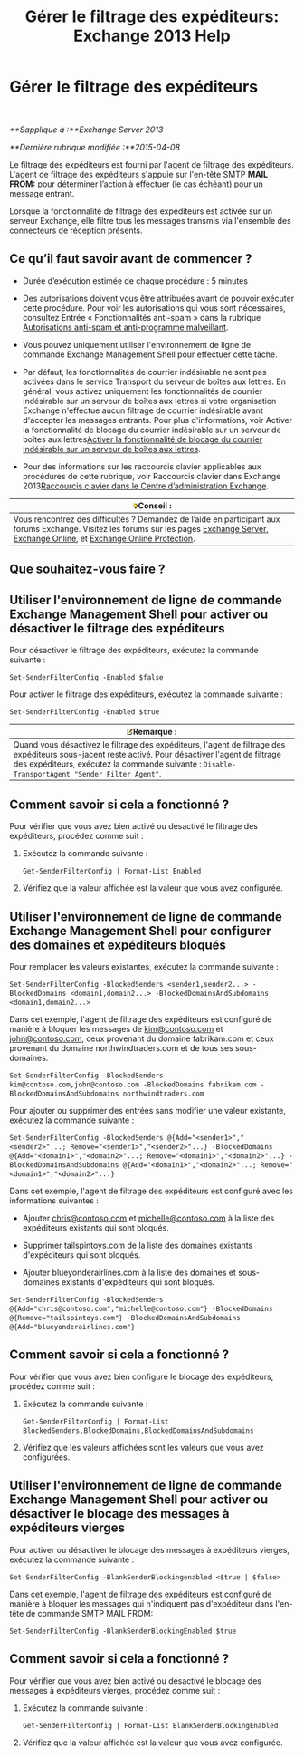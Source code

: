 ﻿---
title: 'Gérer le filtrage des expéditeurs: Exchange 2013 Help'
TOCTitle: Gérer le filtrage des expéditeurs
ms:assetid: a7f4b3e1-2970-45ad-911e-a9f46d880d3d
ms:mtpsurl: https://technet.microsoft.com/fr-fr/library/Bb124087(v=EXCHG.150)
ms:contentKeyID: 50478838
ms.date: 05/23/2018
mtps_version: v=EXCHG.150
ms.translationtype: MT
---

# Gérer le filtrage des expéditeurs

 

_**Sapplique à :**Exchange Server 2013_

_**Dernière rubrique modifiée :**2015-04-08_

Le filtrage des expéditeurs est fourni par l'agent de filtrage des expéditeurs. L'agent de filtrage des expéditeurs s'appuie sur l'en-tête SMTP **MAIL FROM:** pour déterminer l’action à effectuer (le cas échéant) pour un message entrant.

Lorsque la fonctionnalité de filtrage des expéditeurs est activée sur un serveur Exchange, elle filtre tous les messages transmis via l'ensemble des connecteurs de réception présents.

## Ce qu’il faut savoir avant de commencer ?

  - Durée d’exécution estimée de chaque procédure : 5 minutes

  - Des autorisations doivent vous être attribuées avant de pouvoir exécuter cette procédure. Pour voir les autorisations qui vous sont nécessaires, consultez Entrée « Fonctionnalités anti-spam » dans la rubrique [Autorisations anti-spam et anti-programme malveillant](anti-spam-and-anti-malware-permissions-exchange-2013-help.md).

  - Vous pouvez uniquement utiliser l'environnement de ligne de commande Exchange Management Shell pour effectuer cette tâche.

  - Par défaut, les fonctionnalités de courrier indésirable ne sont pas activées dans le service Transport du serveur de boîtes aux lettres. En général, vous activez uniquement les fonctionnalités de courrier indésirable sur un serveur de boîtes aux lettres si votre organisation Exchange n'effectue aucun filtrage de courrier indésirable avant d'accepter les messages entrants. Pour plus d'informations, voir Activer la fonctionnalité de blocage du courrier indésirable sur un serveur de boîtes aux lettres[Activer la fonctionnalité de blocage du courrier indésirable sur un serveur de boîtes aux lettres](enable-anti-spam-functionality-on-mailbox-servers-exchange-2013-help.md).

  - Pour des informations sur les raccourcis clavier applicables aux procédures de cette rubrique, voir Raccourcis clavier dans Exchange 2013[Raccourcis clavier dans le Centre d’administration Exchange](keyboard-shortcuts-in-the-exchange-admin-center-exchange-online-protection-help.md).

<table>
<thead>
<tr class="header">
<th><img src="images/Bb125224.tip(EXCHG.150).gif" title="Conseil" alt="Conseil" />Conseil :</th>
</tr>
</thead>
<tbody>
<tr class="odd">
<td>Vous rencontrez des difficultés ? Demandez de l’aide en participant aux forums Exchange. Visitez les forums sur les pages <a href="https://go.microsoft.com/fwlink/p/?linkid=60612">Exchange Server</a>, <a href="https://go.microsoft.com/fwlink/p/?linkid=267542">Exchange Online</a>, et <a href="https://go.microsoft.com/fwlink/p/?linkid=285351">Exchange Online Protection</a>.</td>
</tr>
</tbody>
</table>


## Que souhaitez-vous faire ?

## Utiliser l'environnement de ligne de commande Exchange Management Shell pour activer ou désactiver le filtrage des expéditeurs

Pour désactiver le filtrage des expéditeurs, exécutez la commande suivante :

    Set-SenderFilterConfig -Enabled $false

Pour activer le filtrage des expéditeurs, exécutez la commande suivante :

    Set-SenderFilterConfig -Enabled $true

<table>
<thead>
<tr class="header">
<th><img src="images/JJ159664.note(EXCHG.150).gif" title="Remarque" alt="Remarque" />Remarque :</th>
</tr>
</thead>
<tbody>
<tr class="odd">
<td>Quand vous désactivez le filtrage des expéditeurs, l'agent de filtrage des expéditeurs sous-jacent reste activé. Pour désactiver l'agent de filtrage des expéditeurs, exécutez la commande suivante : <code>Disable-TransportAgent &quot;Sender Filter Agent&quot;</code>.</td>
</tr>
</tbody>
</table>


## Comment savoir si cela a fonctionné ?

Pour vérifier que vous avez bien activé ou désactivé le filtrage des expéditeurs, procédez comme suit :

1.  Exécutez la commande suivante :
    
        Get-SenderFilterConfig | Format-List Enabled

2.  Vérifiez que la valeur affichée est la valeur que vous avez configurée.

## Utiliser l'environnement de ligne de commande Exchange Management Shell pour configurer des domaines et expéditeurs bloqués

Pour remplacer les valeurs existantes, exécutez la commande suivante :

    Set-SenderFilterConfig -BlockedSenders <sender1,sender2...> -BlockedDomains <domain1,domain2...> -BlockedDomainsAndSubdomains <domain1,domain2...>

Dans cet exemple, l'agent de filtrage des expéditeurs est configuré de manière à bloquer les messages de kim@contoso.com et john@contoso.com, ceux provenant du domaine fabrikam.com et ceux provenant du domaine northwindtraders.com et de tous ses sous-domaines.

    Set-SenderFilterConfig -BlockedSenders kim@contoso.com,john@contoso.com -BlockedDomains fabrikam.com -BlockedDomainsAndSubdomains northwindtraders.com

Pour ajouter ou supprimer des entrées sans modifier une valeur existante, exécutez la commande suivante :

    Set-SenderFilterConfig -BlockedSenders @{Add="<sender1>","<sender2>"...; Remove="<sender1>","<sender2>"...} -BlockedDomains @{Add="<domain1>","<domain2>"...; Remove="<domain1>","<domain2>"...} -BlockedDomainsAndSubdomains @{Add="<domain1>","<domain2>"...; Remove="<domain1>","<domain2>"...}

Dans cet exemple, l'agent de filtrage des expéditeurs est configuré avec les informations suivantes :

  - Ajouter chris@contoso.com et michelle@contoso.com à la liste des expéditeurs existants qui sont bloqués.

  - Supprimer tailspintoys.com de la liste des domaines existants d'expéditeurs qui sont bloqués.

  - Ajouter blueyonderairlines.com à la liste des domaines et sous-domaines existants d'expéditeurs qui sont bloqués.

<!-- end list -->

    Set-SenderFilterConfig -BlockedSenders @{Add="chris@contoso.com","michelle@contoso.com"} -BlockedDomains @{Remove="tailspintoys.com"} -BlockedDomainsAndSubdomains @{Add="blueyonderairlines.com"}

## Comment savoir si cela a fonctionné ?

Pour vérifier que vous avez bien configuré le blocage des expéditeurs, procédez comme suit :

1.  Exécutez la commande suivante :
    
        Get-SenderFilterConfig | Format-List BlockedSenders,BlockedDomains,BlockedDomainsAndSubdomains

2.  Vérifiez que les valeurs affichées sont les valeurs que vous avez configurées.

## Utiliser l'environnement de ligne de commande Exchange Management Shell pour activer ou désactiver le blocage des messages à expéditeurs vierges

Pour activer ou désactiver le blocage des messages à expéditeurs vierges, exécutez la commande suivante :

    Set-SenderFilterConfig -BlankSenderBlockingenabled <$true | $false>

Dans cet exemple, l'agent de filtrage des expéditeurs est configuré de manière à bloquer les messages qui n'indiquent pas d'expéditeur dans l'en-tête de commande SMTP MAIL FROM:

    Set-SenderFilterConfig -BlankSenderBlockingEnabled $true

## Comment savoir si cela a fonctionné ?

Pour vérifier que vous avez bien activé ou désactivé le blocage des messages à expéditeurs vierges, procédez comme suit :

1.  Exécutez la commande suivante :
    
        Get-SenderFilterConfig | Format-List BlankSenderBlockingEnabled

2.  Vérifiez que la valeur affichée est la valeur que vous avez configurée.

